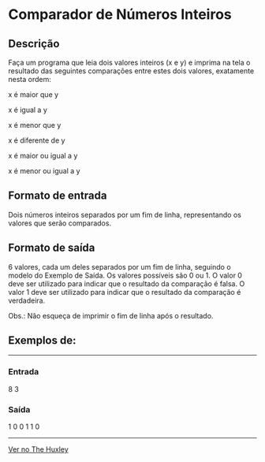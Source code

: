 # Comparador de Números Inteiros

## Descrição
Faça um programa que leia dois valores inteiros (x e y) e imprima na tela o resultado das seguintes comparações entre estes dois valores, exatamente nesta ordem:

x é maior que y

x é igual a y

x é menor que y

x é diferente de y

x é maior ou igual a y

x é menor ou igual a y

## Formato de entrada

Dois números inteiros separados por um fim de linha, representando os valores que serão comparados.

## Formato de saída

6 valores, cada um deles separados por um fim de linha, seguindo o modelo do Exemplo de Saída. Os valores possíveis são 0 ou 1. O valor 0 deve ser utilizado para indicar que o resultado da comparação é falsa. O valor 1 deve ser utilizado para indicar que o resultado da comparação é verdadeira.

 

Obs.: Não esqueça de imprimir o fim de linha após o resultado.


## Exemplos de:
_________________________________________
### Entrada
8
3
### Saída
1
0
0
1
1
0
_________________________________________
[Ver no The Huxley](https://thehuxley.com/problem/509)